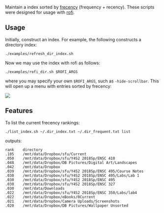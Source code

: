 Maintain a index sorted by [frecency](https://en.wikipedia.org/wiki/Frecency) (frequency + recency).
These scripts were designed for usage with [rofi](https://github.com/DaveDavenport/rofi).

## Usage

Initially, construct an index. For example, the following constructs a directory index:

    ./examples/refresh_dir_index.sh

Now we may use the index with rofi as follows:

    ./examples/rofi_dir.sh $ROFI_ARGS

where you may specify your own `$ROFI_ARGS`, such as `-hide-scrollbar`. This will open up a menu with entries sorted by frecency:

![](https://i.imgur.com/ylkVqBg.jpg)

## Features

To list the current frecency rankings:

    ./list_index.sh ~/.dir_index.txt ~/.dir_frequent.txt list

outputs:

    rank    directory
    .105    /mnt/data/Dropbox/sfu/Current
    .050    /mnt/data/Dropbox/sfu/Y4S2 2018Sp/ENSC 410
    .048    /mnt/data/Dropbox/DB Pictures/Digital Art/Landscapes
    .042    /mnt/data/Dropbox
    .039    /mnt/data/Dropbox/sfu/Y4S2 2018Sp/ENSC 495/Course Notes
    .030    /mnt/data/Dropbox/sfu/Y4S2 2018Sp/ENSC 495/Labs/Lab 1
    .030    /mnt/data/Dropbox/sfu/Y4S2 2018Sp/ENSC 495
    .030    /mnt/data/Dropbox/sfu/Y4S2 2018Sp/ENSC 327
    .030    /mnt/data/Downloads
    .022    /mnt/data/Dropbox/sfu/Y4S2 2018Sp/ENSC 350/Labs/lab4
    .022    /mnt/data/Dropbox/eBooks/0Current
    .021    /mnt/data/Dropbox/Camera Uploads/Screenshots
    .020    /mnt/data/Dropbox/DB Pictures/Wallpaper Unsorted

